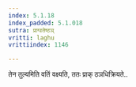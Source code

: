 ```yaml
---
index: 5.1.18
index_padded: 5.1.018
sutra: प्राग्वतेष्ठञ्
vritti: laghu
vrittiindex: 1146

---
```

तेन तुल्यमिति वतिं वक्ष्यति, ततः प्राक् ठञधिक्रियते..